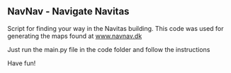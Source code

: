 ## NavNav - Navigate Navitas

Script for finding your way in the Navitas building. This code was used for generating the maps found at www.navnav.dk

Just run the main.py file in the code folder and follow the instructions

Have fun!
